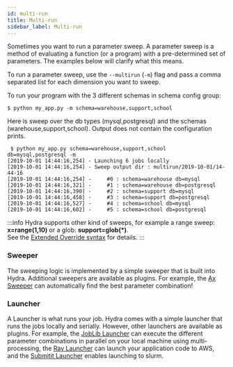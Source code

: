 ```yaml
---
id: multi-run
title: Multi-run
sidebar_label: Multi-run
---
```


Sometimes you want to run a parameter sweep.
A parameter sweep is a method of evaluating a function (or a program) with a pre-determined set of parameters.
The examples below will clarify what this means.

To run a parameter sweep, use the `--multirun` (`-m`) flag and pass a comma separated list for each
dimension you want to sweep.  

To run your program with the 3 different schemas in schema config group:
```
$ python my_app.py -m schema=warehouse,support,school
```

Here is sweep over the db types (mysql,postgresql) and the schemas (warehouse,support,school).
Output does not contain the configuration prints.

```text
 $ python my_app.py schema=warehouse,support,school db=mysql,postgresql -m
[2019-10-01 14:44:16,254] - Launching 6 jobs locally
[2019-10-01 14:44:16,254] - Sweep output dir : multirun/2019-10-01/14-44-16
[2019-10-01 14:44:16,254] -     #0 : schema=warehouse db=mysql
[2019-10-01 14:44:16,321] -     #1 : schema=warehouse db=postgresql
[2019-10-01 14:44:16,390] -     #2 : schema=support db=mysql
[2019-10-01 14:44:16,458] -     #3 : schema=support db=postgresql
[2019-10-01 14:44:16,527] -     #4 : schema=school db=mysql
[2019-10-01 14:44:16,602] -     #5 : schema=school db=postgresql
```

:::info
Hydra supports other kind of sweeps, for example a range sweep: **x=range(1,10)** or a glob: **support=glob(*)**.  
See the [Extended Override syntax](/advanced/override_grammar/extended.md) for details.
:::

### Sweeper
The sweeping logic is implemented by a simple sweeper that is built into Hydra.
Additional sweepers are available as plugins.
For example, the [Ax Sweeper](/plugins/ax_sweeper.md) can automatically find the best parameter combination!

### Launcher
A Launcher is what runs your job. Hydra comes with a simple launcher that runs the jobs locally and serially.
However, other launchers are available as plugins. For example, the [JobLib Launcher](/plugins/joblib_launcher.md)
can execute the different parameter combinations in parallel on your local machine using multi-processing, the 
[Ray Launcher](/plugins/ray_launcher.md) can launch your application code to AWS, and the
[Submitit Launcher](/plugins/submitit_launcher.md) enables launching to slurm.
